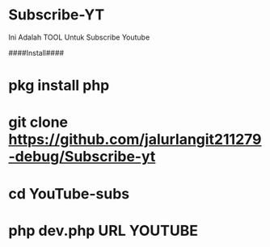 # Subscribe-YT
Ini Adalah TOOL Untuk Subscribe Youtube

####Install####
# pkg install php 
# git clone https://github.com/jalurlangit211279-debug/Subscribe-yt
# cd YouTube-subs
# php dev.php URL YOUTUBE
